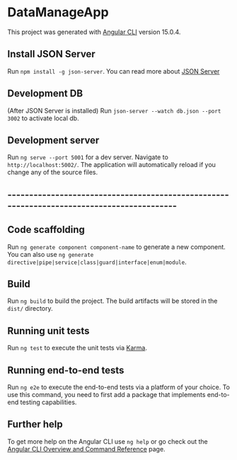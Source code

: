 # DataManageApp

This project was generated with [Angular CLI](https://github.com/angular/angular-cli) version 15.0.4.
## Install JSON Server
Run `npm install -g json-server`. 
You can read more about [JSON Server](https://www.npmjs.com/package/json-server)
## Development DB
(After JSON Server is installed)
Run `json-server --watch db.json --port 3002` to activate local db. 


## Development server
Run `ng serve --port 5001` for a dev server. Navigate to `http://localhost:5002/`. 
The application will automatically reload if you change any of the source files.

## ------------------------------------------------------------------------------------------
## Code scaffolding

Run `ng generate component component-name` to generate a new component. You can also use `ng generate directive|pipe|service|class|guard|interface|enum|module`.

## Build

Run `ng build` to build the project. The build artifacts will be stored in the `dist/` directory.

## Running unit tests

Run `ng test` to execute the unit tests via [Karma](https://karma-runner.github.io).

## Running end-to-end tests

Run `ng e2e` to execute the end-to-end tests via a platform of your choice. To use this command, you need to first add a package that implements end-to-end testing capabilities.

## Further help

To get more help on the Angular CLI use `ng help` or go check out the [Angular CLI Overview and Command Reference](https://angular.io/cli) page.
